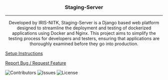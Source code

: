 <br/>
<p align="center">
  <h3 align="center">Staging-Server</h3>

--------------

  <p align="center">
    Developed by IRIS-NITK, Staging-Server is a Django based web platform designed to streamline the deployment and testing of dockerized applications using Docker and Nginx. This project aims to simplify the testing process for developers and testers, ensuring that applications are thoroughly examined before they go into production.
  </p>
</p>


[Setup Instructions](/docs/SETUP.md)

[Report Bug / Request Feature](https://github.com/iris-NITK/Staging-Server/issues)

![Contributors](https://img.shields.io/github/contributors/iris-NITK/Staging-Server?color=dark-green) ![Issues](https://img.shields.io/github/issues/iris-NITK/Staging-Server) ![License](https://img.shields.io/github/license/iris-NITK/Staging-Server) 
